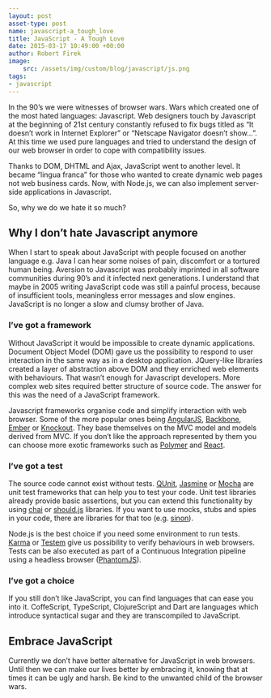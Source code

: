 ```yaml
---
layout: post
asset-type: post
name: javascript-a_tough_love
title: JavaScript - A Tough Love
date: 2015-03-17 10:49:00 +00:00
author: Robert Firek
image:
    src: /assets/img/custom/blog/javascript/js.png
tags:
- javascript
---
```


In the 90’s we were witnesses of browser wars. Wars which created one of the most hated languages: Javascript. Web designers touch by Javascript at the beginning of 21st century constantly refused to fix bugs titled as “It doesn’t work in Internet Explorer” or “Netscape Navigator doesn’t show…”. At this time we used pure languages and tried to understand the design of our web browser in order to cope with compatibility issues.

Thanks to DOM, DHTML and Ajax, JavaScript went to another level. It became “lingua franca” for those who wanted to create dynamic web pages not web business cards. Now, with Node.js, we can also implement server-side applications in Javascript.

So, why we do we hate it so much?

## Why I don’t hate Javascript anymore

When I start to speak about JavaScript with people focused on another language e.g. Java I can hear some noises of pain, discomfort or a tortured human being. Aversion to Javascript was probably imprinted in all software communities during 90’s and it infected next generations. I understand that maybe in 2005 writing JavaScript code was still a painful process, because of insufficient tools, meaningless error messages and slow engines. JavaScript is no longer a slow and clumsy brother of Java.

### I’ve got a framework

Without JavaScript it would be impossible to create dynamic applications. Document Object Model (DOM) gave us the possibility to respond to user interaction in the same way as in a desktop application. JQuery-like libraries created a layer of abstraction above DOM and they enriched web elements with behaviours. That wasn’t enough for Javascript developers. More complex web sites required better structure of source code. The answer for this was the need of a JavaScript framework.

Javascript frameworks organise code and simplify interaction with web browser. Some of the more popular ones being [AngularJS](https://angularjs.org/), [Backbone](http://backbonejs.org/), [Ember](http://emberjs.com/) or [Knockout](http://knockoutjs.com/). They base themselves on the MVC model and models derived from MVC. If you don’t like the approach represented by them you can choose more exotic frameworks such as [Polymer](http://www.polymer-project.org) and [React](http://facebook.github.io/react/).

### I’ve got a test

The source code cannot exist without tests. [QUnit](http://qunitjs.com/), [Jasmine](http://jasmine.github.io/) or [Mocha](http://mochajs.org/) are unit test frameworks that can help you to test your code. Unit test libraries already provide basic assertions, but you can extend this functionality by using [chai](http://chaijs.com/) or [should.js](http://shouldjs.github.io/) libraries. If you want to use mocks, stubs and spies in your code, there are libraries for that too (e.g. [sinon](http://sinonjs.org/)).

Node.js is the best choice if you need some environment to run tests. [Karma](http://karma-runner.github.io/) or [Testem](https://github.com/airportyh/testem) give us possibility to verify behaviours in web browsers. Tests can be also executed as part of a Continuous Integration pipeline using a headless browser ([PhantomJS](http://phantomjs.org/)).

### I’ve got a choice

If you still don’t like JavaScript, you can find languages that can ease you into it. CoffeScript, TypeScript, ClojureScript and Dart are languages which introduce syntactical sugar and they are transcompiled to JavaScript.

## Embrace JavaScript

Currently we don’t have better alternative for JavaScript in web browsers. Until then we can make our lives better by embracing it, knowing that at times it can be ugly and harsh. Be kind to the unwanted child of the browser wars.
